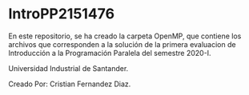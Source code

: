 # IntroPP2151476

En este repositorio, se ha creado la carpeta OpenMP, que contiene los archivos que corresponden a la solución de la primera evaluacion de Introducción a la Programación Paralela del semestre 2020-I.

Universidad Industrial de Santander.

Creado Por: Cristian Fernandez Diaz.
